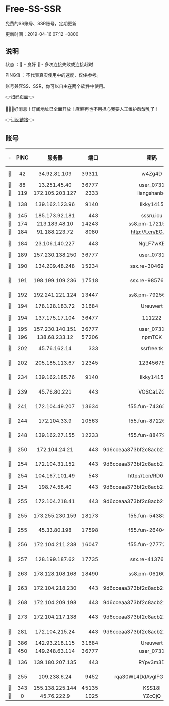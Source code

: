 # Free-SS-SSR

免费的SS账号、SSR账号，定期更新

更新时间：2019-04-16 07:12 +0800

## 说明

状态     ：🙂 - 良好 🙁 - 多次连接失败或连接超时

PING值   ：不代表真实使用中的速度，仅供参考。

账号兼容SS、SSR，你可以自由在两个软件中使用。

👉[扫码页面](https://liesauer.github.io/Free-SS-SSR/)👈

🎉🎉🎉好消息！订阅地址已全面开放！麻麻再也不用担心我要人工维护酸酸乳了！

👉[订阅链接](https://www.liesauer.net/yogurt/subscribe?ACCESS_TOKEN=DAYxR3mMaZAsaqUb)👈

## 账号

|-|PING|服务器|端口|密码|加密方式|区域|
|:----:|:----:|:-----:|-----:|:----:|:----:|:----:|
|🙂|42|34.92.81.109|39311|w4Zg4D|chacha20-ietf|US|
|🙂|88|13.251.45.40|36777|user_0731|chacha20|SG|
|🙂|119|172.105.203.127|2333|liangshanbo|chacha20|JP|
|🙂|138|139.162.123.96|9140|likky1415|aes-256-cfb|JP|
|🙂|145|185.173.92.181|443|sssru.icu|rc4-md5|RU|
|🙂|174|213.183.48.10|14243|ss8.pm-17215433|rc4-md5|RU|
|🙂|184|91.188.223.72|8080|http://t.cn/EGJIyrl|rc4-md5|RU|
|🙂|184|23.106.140.227|443|NgLF7wKB|aes-256-cfb|US|
|🙂|189|157.230.138.250|36777|user_0731|chacha20|US|
|🙂|190|134.209.48.248|15234|ssx.re-30469029|aes-256-cfb|US|
|🙂|191|198.199.109.236|17518|ssx.re-98576674|aes-256-cfb|US|
|🙂|192|192.241.221.124|13447|ss8.pm-79256086|aes-256-cfb|US|
|🙂|194|178.128.183.72|31684|Ureuwert|chacha20|US|
|🙂|194|137.175.17.104|36477|111222|aes-256-cfb|US|
|🙂|195|157.230.140.151|36777|user_0731|chacha20|US|
|🙂|196|138.68.233.12|57206|npmTCK|rc4-md5|US|
|🙂|202|45.76.162.14|333|ssrfree.tk|aes-256-cfb|SG|
|🙂|202|205.185.113.67|12345|12345678|aes-256-cfb|US|
|🙂|234|139.162.185.76|9140|likky1415|aes-256-cfb|DE|
|🙂|239|45.76.80.221|443|VOSCa1ZG|aes-256-cfb|DE|
|🙂|241|172.104.49.207|13634|f55.fun-74365976|aes-256-cfb|SG|
|🙂|244|172.104.33.9|10563|f55.fun-87226397|aes-256-cfb|SG|
|🙂|248|139.162.27.155|12233|f55.fun-88479608|aes-256-cfb|SG|
|🙂|250|172.104.24.21|443|9d6cceaa373bf2c8acb22e60b6a58be6|aes-256-cfb|US|
|🙂|254|172.104.31.152|443|9d6cceaa373bf2c8acb22e60b6a58be6|aes-256-cfb|US|
|🙂|254|104.167.101.49|543|http://t.cn/RD0D7sx|rc4-md5|CA|
|🙂|254|198.74.58.40|443|9d6cceaa373bf2c8acb22e60b6a58be6|aes-256-cfb|US|
|🙂|255|172.104.218.41|443|9d6cceaa373bf2c8acb22e60b6a58be6|aes-256-cfb|US|
|🙂|255|173.255.230.159|18173|f55.fun-54383530|aes-256-cfb|US|
|🙂|255|45.33.80.198|17598|f55.fun-26404529|aes-256-cfb|US|
|🙂|256|172.104.211.238|16047|f55.fun-27772801|aes-256-cfb|US|
|🙂|257|128.199.187.62|17735|ssx.re-41376346|aes-256-cfb|SG|
|🙂|263|178.128.108.168|18490|ss8.pm-06160004|aes-256-cfb|SG|
|🙂|263|172.104.218.230|443|9d6cceaa373bf2c8acb22e60b6a58be6|aes-256-cfb|US|
|🙂|268|172.104.209.198|443|9d6cceaa373bf2c8acb22e60b6a58be6|aes-256-cfb|US|
|🙂|273|172.104.217.138|443|9d6cceaa373bf2c8acb22e60b6a58be6|aes-256-cfb|US|
|🙂|281|172.104.215.24|443|9d6cceaa373bf2c8acb22e60b6a58be6|aes-256-cfb|US|
|🙂|386|142.93.218.115|31684|Ureuwert|chacha20|IN|
|🙂|450|149.248.63.114|36777|user_0731|chacha20|CA|
|🙂|136|139.180.207.135|443|RYpv3m3D|aes-256-cfb|JP|
|🙂|255|109.238.6.24|9452|rqa30WL4DdAvgIFG6Fs3znzTa|aes-256-cfb|FR|
|🙂|343|155.138.225.144|45135|KSS18l|rc4-md5|US|
|🙁|0|45.76.222.9|1025|YZcCjQ|rc4-md5|JP|
